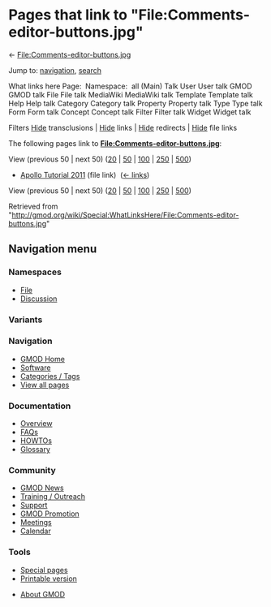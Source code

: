 <div id="mw-page-base" class="noprint">

</div>

<div id="mw-head-base" class="noprint">

</div>

<div id="content" class="mw-body" role="main">

<span id="top"></span>

<div id="mw-js-message" style="display:none;">

</div>



# <span dir="auto">Pages that link to "File:Comments-editor-buttons.jpg"</span>

<div id="bodyContent">

<div id="contentSub">

←
[File:Comments-editor-buttons.jpg](/wiki/File:Comments-editor-buttons.jpg "File:Comments-editor-buttons.jpg")

</div>

<div id="jump-to-nav" class="mw-jump">

Jump to: [navigation](#mw-navigation), [search](#p-search)

</div>

<div id="mw-content-text">

What links here Page:  Namespace:  all (Main) Talk User User talk GMOD
GMOD talk File File talk MediaWiki MediaWiki talk Template Template talk
Help Help talk Category Category talk Property Property talk Type Type
talk Form Form talk Concept Concept talk Filter Filter talk Widget
Widget talk

Filters
[Hide](/mediawiki/index.php?title=Special:WhatLinksHere/File:Comments-editor-buttons.jpg&hidetrans=1 "Special:WhatLinksHere/File:Comments-editor-buttons.jpg")
transclusions \|
[Hide](/mediawiki/index.php?title=Special:WhatLinksHere/File:Comments-editor-buttons.jpg&hidelinks=1 "Special:WhatLinksHere/File:Comments-editor-buttons.jpg")
links \|
[Hide](/mediawiki/index.php?title=Special:WhatLinksHere/File:Comments-editor-buttons.jpg&hideredirs=1 "Special:WhatLinksHere/File:Comments-editor-buttons.jpg")
redirects \|
[Hide](/mediawiki/index.php?title=Special:WhatLinksHere/File:Comments-editor-buttons.jpg&hideimages=1 "Special:WhatLinksHere/File:Comments-editor-buttons.jpg")
file links

The following pages link to
**[File:Comments-editor-buttons.jpg](/wiki/File:Comments-editor-buttons.jpg "File:Comments-editor-buttons.jpg")**:

View (previous 50 \| next 50)
([20](/mediawiki/index.php?title=Special:WhatLinksHere/File:Comments-editor-buttons.jpg&limit=20 "Special:WhatLinksHere/File:Comments-editor-buttons.jpg")
\|
[50](/mediawiki/index.php?title=Special:WhatLinksHere/File:Comments-editor-buttons.jpg&limit=50 "Special:WhatLinksHere/File:Comments-editor-buttons.jpg")
\|
[100](/mediawiki/index.php?title=Special:WhatLinksHere/File:Comments-editor-buttons.jpg&limit=100 "Special:WhatLinksHere/File:Comments-editor-buttons.jpg")
\|
[250](/mediawiki/index.php?title=Special:WhatLinksHere/File:Comments-editor-buttons.jpg&limit=250 "Special:WhatLinksHere/File:Comments-editor-buttons.jpg")
\|
[500](/mediawiki/index.php?title=Special:WhatLinksHere/File:Comments-editor-buttons.jpg&limit=500 "Special:WhatLinksHere/File:Comments-editor-buttons.jpg"))

- [Apollo Tutorial
  2011](/wiki/Apollo_Tutorial_2011 "Apollo Tutorial 2011") (file link) ‎
  <span class="mw-whatlinkshere-tools">([←
  links](/mediawiki/index.php?title=Special:WhatLinksHere&target=Apollo+Tutorial+2011 "Special:WhatLinksHere"))</span>

View (previous 50 \| next 50)
([20](/mediawiki/index.php?title=Special:WhatLinksHere/File:Comments-editor-buttons.jpg&limit=20 "Special:WhatLinksHere/File:Comments-editor-buttons.jpg")
\|
[50](/mediawiki/index.php?title=Special:WhatLinksHere/File:Comments-editor-buttons.jpg&limit=50 "Special:WhatLinksHere/File:Comments-editor-buttons.jpg")
\|
[100](/mediawiki/index.php?title=Special:WhatLinksHere/File:Comments-editor-buttons.jpg&limit=100 "Special:WhatLinksHere/File:Comments-editor-buttons.jpg")
\|
[250](/mediawiki/index.php?title=Special:WhatLinksHere/File:Comments-editor-buttons.jpg&limit=250 "Special:WhatLinksHere/File:Comments-editor-buttons.jpg")
\|
[500](/mediawiki/index.php?title=Special:WhatLinksHere/File:Comments-editor-buttons.jpg&limit=500 "Special:WhatLinksHere/File:Comments-editor-buttons.jpg"))

</div>

<div class="printfooter">

Retrieved from
"<http://gmod.org/wiki/Special:WhatLinksHere/File:Comments-editor-buttons.jpg>"

</div>

<div id="catlinks" class="catlinks catlinks-allhidden">

</div>

<div class="visualClear">

</div>

</div>

</div>

<div id="mw-navigation">

## Navigation menu

<div id="mw-head">



<div id="left-navigation">

<div id="p-namespaces" class="vectorTabs" role="navigation"
aria-labelledby="p-namespaces-label">

### Namespaces

- <span id="ca-nstab-image"><a href="/wiki/File:Comments-editor-buttons.jpg" accesskey="c"
  title="View the file page [c]">File</a></span>
- <span id="ca-talk"><a
  href="/mediawiki/index.php?title=File_talk:Comments-editor-buttons.jpg&amp;action=edit&amp;redlink=1"
  accesskey="t"
  title="Discussion about the content page [t]">Discussion</a></span>

</div>

<div id="p-variants" class="vectorMenu emptyPortlet" role="navigation"
aria-labelledby="p-variants-label">

### 

### Variants[](#)

<div class="menu">

</div>

</div>

</div>





</div>

</div>

</div>

<div id="mw-panel">

<div id="p-logo" role="banner">

<a href="/wiki/Main_Page"
style="background-image: url(http://gmod.org/images/GMOD-cogs.png);"
title="Visit the main page"></a>

</div>

<div id="p-Navigation" class="portal" role="navigation"
aria-labelledby="p-Navigation-label">

### Navigation

<div class="body">

- <span id="n-GMOD-Home">[GMOD Home](/wiki/Main_Page)</span>
- <span id="n-Software">[Software](/wiki/GMOD_Components)</span>
- <span id="n-Categories-.2F-Tags">[Categories /
  Tags](/wiki/Categories)</span>
- <span id="n-View-all-pages">[View all
  pages](/wiki/Special:AllPages)</span>

</div>

</div>

<div id="p-Documentation" class="portal" role="navigation"
aria-labelledby="p-Documentation-label">

### Documentation

<div class="body">

- <span id="n-Overview">[Overview](/wiki/Overview)</span>
- <span id="n-FAQs">[FAQs](/wiki/Category:FAQ)</span>
- <span id="n-HOWTOs">[HOWTOs](/wiki/Category:HOWTO)</span>
- <span id="n-Glossary">[Glossary](/wiki/Glossary)</span>

</div>

</div>

<div id="p-Community" class="portal" role="navigation"
aria-labelledby="p-Community-label">

### Community

<div class="body">

- <span id="n-GMOD-News">[GMOD News](/wiki/GMOD_News)</span>
- <span id="n-Training-.2F-Outreach">[Training /
  Outreach](/wiki/Training_and_Outreach)</span>
- <span id="n-Support">[Support](/wiki/Support)</span>
- <span id="n-GMOD-Promotion">[GMOD
  Promotion](/wiki/GMOD_Promotion)</span>
- <span id="n-Meetings">[Meetings](/wiki/Meetings)</span>
- <span id="n-Calendar">[Calendar](/wiki/Calendar)</span>

</div>

</div>

<div id="p-tb" class="portal" role="navigation"
aria-labelledby="p-tb-label">

### Tools

<div class="body">

- <span id="t-specialpages"><a href="/wiki/Special:SpecialPages" accesskey="q"
  title="A list of all special pages [q]">Special pages</a></span>
- <span id="t-print"><a
  href="/mediawiki/index.php?title=Special:WhatLinksHere/File:Comments-editor-buttons.jpg&amp;printable=yes"
  rel="alternate" accesskey="p"
  title="Printable version of this page [p]">Printable version</a></span>

</div>

</div>

</div>

</div>

<div id="footer" role="contentinfo">

- <span id="footer-places-about">[About
  GMOD](/wiki/GMOD:About "GMOD:About")</span>

<!-- -->






</div>
